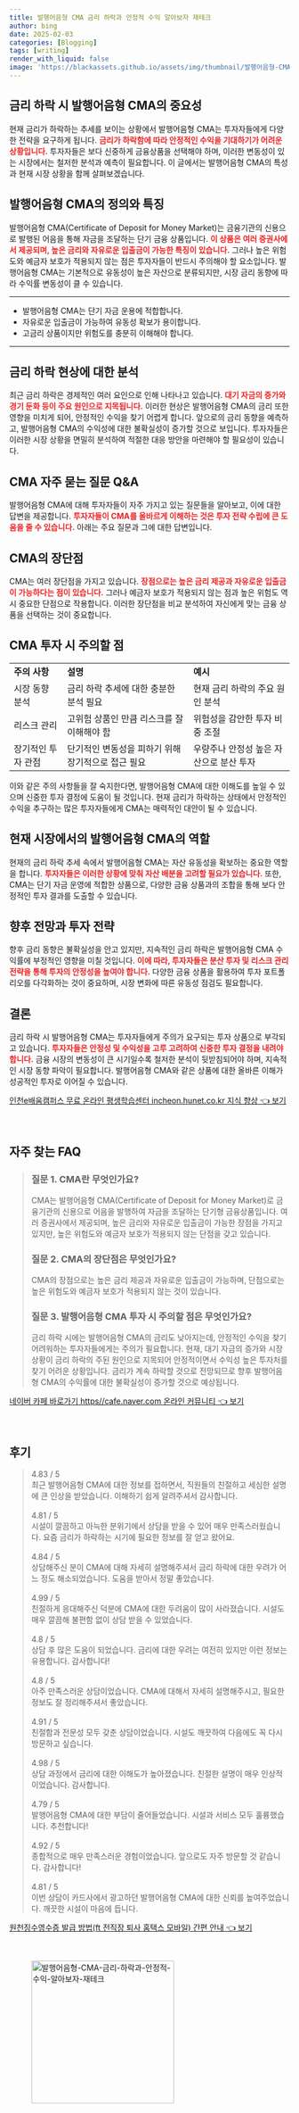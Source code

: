 ```yaml
---
title: 발행어음형 CMA 금리 하락과 안정적 수익 알아보자 재테크
author: bing
date: 2025-02-03
categories: [Blogging]
tags: [writing]
render_with_liquid: false
image: 'https://blackassets.github.io/assets/img/thumbnail/발행어음형-CMA-금리-하락과-안정적-수익-알아보자-재테크.webp'
---
```



<h2 id='금리 하락 시 발행어음형 CMA의 중요성'>금리 하락 시 발행어음형 CMA의 중요성</h2>

<p>현재 금리가 하락하는 추세를 보이는 상황에서 발행어음형 CMA는 투자자들에게 다양한 전략을 요구하게 됩니다. <b><span style="color: #ee2323;">금리가 하락함에 따라 안정적인 수익을 기대하기가 어려운 상황입니다.</span></b> 투자자들은 보다 신중하게 금융상품을 선택해야 하며, 이러한 변동성이 있는 시장에서는 철저한 분석과 예측이 필요합니다. 이 글에서는 발행어음형 CMA의 특성과 현재 시장 상황을 함께 살펴보겠습니다.</p>

<h2 id='발행어음형 CMA의 정의와 특징'>발행어음형 CMA의 정의와 특징</h2>

<p>발행어음형 CMA(Certificate of Deposit for Money Market)는 금융기관의 신용으로 발행된 어음을 통해 자금을 조달하는 단기 금융 상품입니다. <b><span style="color: #ee2323;">이 상품은 여러 증권사에서 제공되며, 높은 금리와 자유로운 입출금이 가능한 특징이 있습니다.</span></b> 그러나 높은 위험도와 예금자 보호가 적용되지 않는 점은 투자자들이 반드시 주의해야 할 요소입니다. 발행어음형 CMA는 기본적으로 유동성이 높은 자산으로 분류되지만, 시장 금리 동향에 따라 수익률 변동성이 클 수 있습니다.</p>

<hr />

<ul>
    <li>발행어음형 CMA는 단기 자금 운용에 적합합니다.</li>
    <li>자유로운 입출금이 가능하여 유동성 확보가 용이합니다.</li>
    <li>고금리 상품이지만 위험도를 충분히 이해해야 합니다.</li>
</ul>

<hr />

<h2 id='금리 하락 현상에 대한 분석'>금리 하락 현상에 대한 분석</h2>

<p>최근 금리 하락은 경제적인 여러 요인으로 인해 나타나고 있습니다. <b><span style="color: #ee2323;">대기 자금의 증가와 경기 둔화 등이 주요 원인으로 지목됩니다.</span></b> 이러한 현상은 발행어음형 CMA의 금리 또한 영향을 미치게 되어, 안정적인 수익을 찾기 어렵게 합니다. 앞으로의 금리 동향을 예측하고, 발행어음형 CMA의 수익성에 대한 불확실성이 증가할 것으로 보입니다. 투자자들은 이러한 시장 상황을 면밀히 분석하여 적절한 대응 방안을 마련해야 할 필요성이 있습니다.</p>

<h2 id='CMA 자주 묻는 질문 Q&A'>CMA 자주 묻는 질문 Q&A</h2>

<p>발행어음형 CMA에 대해 투자자들이 자주 가지고 있는 질문들을 알아보고, 이에 대한 답변을 제공합니다. <b><span style="color: #ee2323;">투자자들이 CMA를 올바르게 이해하는 것은 투자 전략 수립에 큰 도움을 줄 수 있습니다.</span></b> 아래는 주요 질문과 그에 대한 답변입니다.</p>

<h2 id='CMA의 장단점'>CMA의 장단점</h2>

<p>CMA는 여러 장단점을 가지고 있습니다. <b><span style="color: #ee2323;">장점으로는 높은 금리 제공과 자유로운 입출금이 가능하다는 점이 있습니다.</span></b> 그러나 예금자 보호가 적용되지 않는 점과 높은 위험도 역시 중요한 단점으로 작용합니다. 이러한 장단점을 비교 분석하여 자신에게 맞는 금융 상품을 선택하는 것이 중요합니다.</p>

<h2 id='CMA 투자 시 주의할 점'>CMA 투자 시 주의할 점</h2>

<table>
    <tr>
        <td><b>주의 사항</b></td>
        <td><b>설명</b></td>
        <td><b>예시</b></td>
    </tr>
    <tr>
        <td>시장 동향 분석</td>
        <td>금리 하락 추세에 대한 충분한 분석 필요</td>
        <td>현재 금리 하락의 주요 원인 분석</td>
    </tr>
    <tr>
        <td>리스크 관리</td>
        <td>고위험 상품인 만큼 리스크를 잘 이해해야 함</td>
        <td>위험성을 감안한 투자 비중 조절</td>
    </tr>
    <tr>
        <td>장기적인 투자 관점</td>
        <td>단기적인 변동성을 피하기 위해 장기적으로 접근 필요</td>
        <td>우량주나 안정성 높은 자산으로 분산 투자</td>
    </tr>
</table>

<p>이와 같은 주의 사항들을 잘 숙지한다면, 발행어음형 CMA에 대한 이해도를 높일 수 있으며 신중한 투자 결정에 도움이 될 것입니다. 현재 금리가 하락하는 상태에서 안정적인 수익을 추구하는 많은 투자자들에게 CMA는 매력적인 대안이 될 수 있습니다.</p>

<h2 id='현재 시장에서의 발행어음형 CMA의 역할'>현재 시장에서의 발행어음형 CMA의 역할</h2>

<p>현재의 금리 하락 추세 속에서 발행어음형 CMA는 자산 유동성을 확보하는 중요한 역할을 합니다. <b><span style="color: #ee2323;">투자자들은 이러한 상황에 맞춰 자산 배분을 고려할 필요가 있습니다.</span></b> 또한, CMA는 단기 자금 운영에 적합한 상품으로, 다양한 금융 상품과의 조합을 통해 보다 안정적인 투자 결과를 도출할 수 있습니다.</p>

<h2 id='향후 전망과 투자 전략'>향후 전망과 투자 전략</h2>

<p>향후 금리 동향은 불확실성을 안고 있지만, 지속적인 금리 하락은 발행어음형 CMA 수익률에 부정적인 영향을 미칠 것입니다. <b><span style="color: #ee2323;">이에 따라, 투자자들은 분산 투자 및 리스크 관리 전략을 통해 투자의 안정성을 높여야 합니다.</span></b> 다양한 금융 상품을 활용하여 투자 포트폴리오를 다각화하는 것이 중요하며, 시장 변화에 따른 유동성 점검도 필요합니다.</p>

<h2 id='결론'>결론</h2>

<p>금리 하락 시 발행어음형 CMA는 투자자들에게 주의가 요구되는 투자 상품으로 부각되고 있습니다. <b><span style="color: #ee2323;">투자자들은 안정성 및 수익성을 고루 고려하여 신중한 투자 결정을 내려야 합니다.</span></b> 금융 시장의 변동성이 큰 시기일수록 철저한 분석이 뒷받침되어야 하며, 지속적인 시장 동향 파악이 필요합니다. 발행어음형 CMA와 같은 상품에 대한 올바른 이해가 성공적인 투자로 이어질 수 있습니다.</p>


<p><a class="click-button" title="인천e배움캠퍼스 무료 온라인 평생학습센터 incheon.hunet.co.kr 지식 향상" href="https://blackassets.github.io/posts/%EC%9D%B8%EC%B2%9Ce%EB%B0%B0%EC%9B%80%EC%BA%A0%ED%8D%BC%EC%8A%A4-%EB%AC%B4%EB%A3%8C-%EC%98%A8%EB%9D%BC%EC%9D%B8-%ED%8F%89%EC%83%9D%ED%95%99%EC%8A%B5%EC%84%BC%ED%84%B0-incheon.hunet.co.kr-%EC%A7%80%EC%8B%9D-%ED%96%A5%EC%83%81/" rel="dofollow">인천e배움캠퍼스 무료 온라인 평생학습센터 incheon.hunet.co.kr 지식 향상 👈 보기</a></p><br>
<h2 id='자주_찾는_FAQ'>자주 찾는 FAQ</h2>
<div itemscope="" itemtype="https://schema.org/FAQPage"> 
<blockquote> 
<div itemscope="" itemprop="mainEntity" itemtype="https://schema.org/Question"> 
<h3 itemprop="name">질문 1. CMA란 무엇인가요?</h3> 
<div itemscope="" itemprop="acceptedAnswer" itemtype="https://schema.org/Answer"> 
<span itemprop="text"> 
<p>CMA는 발행어음형 CMA(Certificate of Deposit for Money Market)로 금융기관의 신용으로 어음을 발행하여 자금을 조달하는 단기형 금융상품입니다. 여러 증권사에서 제공되며, 높은 금리와 자유로운 입출금이 가능한 장점을 가지고 있지만, 높은 위험도와 예금자 보호가 적용되지 않는 단점을 갖고 있습니다.</p> 
</span> 
</div> 
</div> 

<div itemscope="" itemprop="mainEntity" itemtype="https://schema.org/Question"> 
<h3 itemprop="name">질문 2. CMA의 장단점은 무엇인가요?</h3> 
<div itemscope="" itemprop="acceptedAnswer" itemtype="https://schema.org/Answer"> 
<span itemprop="text"> 
<p>CMA의 장점으로는 높은 금리 제공과 자유로운 입출금이 가능하며, 단점으로는 높은 위험도와 예금자 보호가 적용되지 않는 것이 있습니다.</p> 
</span> 
</div> 
</div> 

<div itemscope="" itemprop="mainEntity" itemtype="https://schema.org/Question"> 
<h3 itemprop="name">질문 3. 발행어음형 CMA 투자 시 주의할 점은 무엇인가요?</h3> 
<div itemscope="" itemprop="acceptedAnswer" itemtype="https://schema.org/Answer"> 
<span itemprop="text"> 
<p>금리 하락 시에는 발행어음형 CMA의 금리도 낮아지는데, 안정적인 수익을 찾기 어려워하는 투자자들에게는 주의가 필요합니다. 현재, 대기 자금의 증가와 시장 상황이 금리 하락의 주된 원인으로 지목되어 안정적이면서 수익성 높은 투자처를 찾기 어려운 상황입니다. 금리가 계속 하락할 것으로 전망되므로 향후 발행어음형 CMA의 수익률에 대한 불확실성이 증가할 것으로 예상됩니다.</p> 
</span> 
</div> 
</div> 

</blockquote> 
</div>
<p><a class="click-button" title="네이버 카페 바로가기 https//cafe.naver.com 온라인 커뮤니티" href="https://blackassets.github.io/posts/%EB%84%A4%EC%9D%B4%EB%B2%84-%EC%B9%B4%ED%8E%98-%EB%B0%94%EB%A1%9C%EA%B0%80%EA%B8%B0-httpscafe.naver.com-%EC%98%A8%EB%9D%BC%EC%9D%B8-%EC%BB%A4%EB%AE%A4%EB%8B%88%ED%8B%B0/" rel="dofollow">네이버 카페 바로가기 https//cafe.naver.com 온라인 커뮤니티 👈 보기</a></p><br>
<h2 id='후기'>후기</h2>
<div itemscope itemtype="https://schema.org/Product">
  <blockquote>
  <div itemprop="review" itemscope itemtype="https://schema.org/Review">
      <div itemprop="reviewRating" itemscope itemtype="https://schema.org/Rating"> <span itemprop="ratingValue">4.83</span> / <span itemprop="bestRating">5</span> </div>
      <span itemprop="reviewBody">최근 발행어음형 CMA에 대한 정보를 접하면서, 직원들의 친절하고 세심한 설명에 큰 인상을 받았습니다. 이해하기 쉽게 알려주셔서 감사합니다.</span>
  </div>
  <br>
  <div itemprop="review" itemscope itemtype="https://schema.org/Review">
      <div itemprop="reviewRating" itemscope itemtype="https://schema.org/Rating"> <span itemprop="ratingValue">4.81</span> / <span itemprop="bestRating">5</span> </div>
      <span itemprop="reviewBody">시설이 깔끔하고 아늑한 분위기에서 상담을 받을 수 있어 매우 만족스러웠습니다. 요즘 금리가 하락하는 시기에 필요한 정보를 잘 얻고 왔어요.</span>
  </div>
  <br>
  <div itemprop="review" itemscope itemtype="https://schema.org/Review">
      <div itemprop="reviewRating" itemscope itemtype="https://schema.org/Rating"> <span itemprop="ratingValue">4.84</span> / <span itemprop="bestRating">5</span> </div>
      <span itemprop="reviewBody">상담해주신 분이 CMA에 대해 자세히 설명해주셔서 금리 하락에 대한 우려가 어느 정도 해소되었습니다. 도움을 받아서 정말 좋았습니다.</span>
  </div>
  <br>
  <div itemprop="review" itemscope itemtype="https://schema.org/Review">
      <div itemprop="reviewRating" itemscope itemtype="https://schema.org/Rating"> <span itemprop="ratingValue">4.99</span> / <span itemprop="bestRating">5</span> </div>
      <span itemprop="reviewBody">친절하게 응대해주신 덕분에 CMA에 대한 두려움이 많이 사라졌습니다. 시설도 매우 깔끔해 불편함 없이 상담 받을 수 있었습니다.</span>
  </div>
  <br>
  <div itemprop="review" itemscope itemtype="https://schema.org/Review">
      <div itemprop="reviewRating" itemscope itemtype="https://schema.org/Rating"> <span itemprop="ratingValue">4.8</span> / <span itemprop="bestRating">5</span> </div>
      <span itemprop="reviewBody">상담 후 많은 도움이 되었습니다. 금리에 대한 우려는 여전히 있지만 이런 정보는 유용합니다. 감사합니다!</span>
  </div>
  <br>
  <div itemprop="review" itemscope itemtype="https://schema.org/Review">
      <div itemprop="reviewRating" itemscope itemtype="https://schema.org/Rating"> <span itemprop="ratingValue">4.8</span> / <span itemprop="bestRating">5</span> </div>
      <span itemprop="reviewBody">아주 만족스러운 상담이었습니다. CMA에 대해서 자세히 설명해주시고, 필요한 정보도 잘 정리해주셔서 좋았습니다.</span>
  </div>
  <br>
  <div itemprop="review" itemscope itemtype="https://schema.org/Review">
      <div itemprop="reviewRating" itemscope itemtype="https://schema.org/Rating"> <span itemprop="ratingValue">4.91</span> / <span itemprop="bestRating">5</span> </div>
      <span itemprop="reviewBody">친절함과 전문성 모두 갖춘 상담이었습니다. 시설도 깨끗하여 다음에도 꼭 다시 방문하고 싶습니다.</span>
  </div>
  <br>
  <div itemprop="review" itemscope itemtype="https://schema.org/Review">
      <div itemprop="reviewRating" itemscope itemtype="https://schema.org/Rating"> <span itemprop="ratingValue">4.98</span> / <span itemprop="bestRating">5</span> </div>
      <span itemprop="reviewBody">상담 과정에서 금리에 대한 이해도가 높아졌습니다. 친절한 설명이 매우 인상적이었습니다. 감사합니다.</span>
  </div>
  <br>
  <div itemprop="review" itemscope itemtype="https://schema.org/Review">
      <div itemprop="reviewRating" itemscope itemtype="https://schema.org/Rating"> <span itemprop="ratingValue">4.79</span> / <span itemprop="bestRating">5</span> </div>
      <span itemprop="reviewBody">발행어음형 CMA에 대한 부담이 줄어들었습니다. 시설과 서비스 모두 훌륭했습니다. 추천합니다!</span>
  </div>
  <br>
  <div itemprop="review" itemscope itemtype="https://schema.org/Review">
      <div itemprop="reviewRating" itemscope itemtype="https://schema.org/Rating"> <span itemprop="ratingValue">4.92</span> / <span itemprop="bestRating">5</span> </div>
      <span itemprop="reviewBody">종합적으로 매우 만족스러운 경험이었습니다. 앞으로도 자주 방문할 것 같습니다. 감사합니다!</span>
  </div>
  <br>
  <div itemprop="review" itemscope itemtype="https://schema.org/Review">
      <div itemprop="reviewRating" itemscope itemtype="https://schema.org/Rating"> <span itemprop="ratingValue">4.81</span> / <span itemprop="bestRating">5</span> </div>
      <span itemprop="reviewBody">이번 상담이 카드사에서 광고하던 발행어음형 CMA에 대한 신뢰를 높여주었습니다. 깨끗한 시설이 마음에 듭니다.</span>
  </div>
  </blockquote>
</div>
<p><a class="click-button" title="원천징수영수증 발급 방법(ft 전직장 퇴사 홈택스 모바일) 간편 안내" href="https://blackassets.github.io/posts/%EC%9B%90%EC%B2%9C%EC%A7%95%EC%88%98%EC%98%81%EC%88%98%EC%A6%9D-%EB%B0%9C%EA%B8%89-%EB%B0%A9%EB%B2%95(ft-%EC%A0%84%EC%A7%81%EC%9E%A5-%ED%87%B4%EC%82%AC-%ED%99%88%ED%83%9D%EC%8A%A4-%EB%AA%A8%EB%B0%94%EC%9D%BC)-%EA%B0%84%ED%8E%B8-%EC%95%88%EB%82%B4/" rel="dofollow">원천징수영수증 발급 방법(ft 전직장 퇴사 홈택스 모바일) 간편 안내 👈 보기</a></p><br>
<figure class="image"><img src="https://blackassets.github.io/assets/img/thumbnail/발행어음형-CMA-금리-하락과-안정적-수익-알아보자-재테크.webp" alt="발행어음형-CMA-금리-하락과-안정적-수익-알아보자-재테크" width="256" height="256"></figure>